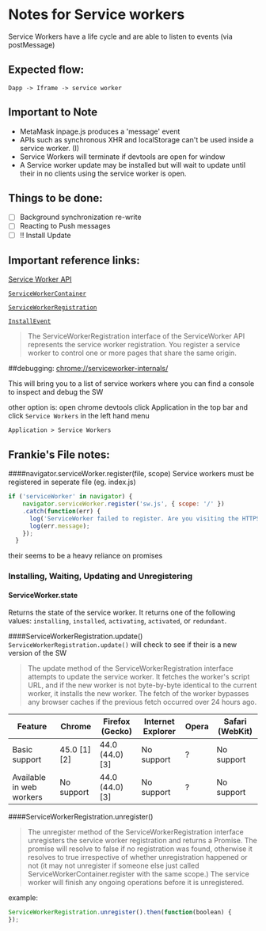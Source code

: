 # Notes for Service workers
Service Workers have a life cycle and are able to listen to events (via postMessage)

## Expected flow:
`Dapp -> Iframe -> service worker`

## Important to Note

<!-- - Service only works for https -->
- MetaMask inpage.js produces a 'message' event
- APIs such as synchronous XHR and localStorage can't be used inside a service worker. (I)
- Service Workers will terminate if devtools are open for window
- A Service worker update may be installed but will wait to update until their in no clients using the service worker is open.
## Things to be done:

- [ ] Background synchronization re-write
- [ ] Reacting to Push messages
- [ ] !! Install Update

## Important reference links:

[Service Worker API](https://developer.mozilla.org/en-US/docs/Web/API/Service_Worker_API)

[`ServiceWorkerContainer`](https://developer.mozilla.org/en-US/docs/Web/API/ServiceWorkerContainer)

[`ServiceWorkerRegistration`](https://developer.mozilla.org/en-US/docs/Web/API/ServiceWorkerRegistration)

[`InstallEvent`](https://developer.mozilla.org/en-US/docs/Web/API/InstallEvent)

>The ServiceWorkerRegistration interface of
the ServiceWorker API represents the
service worker registration. You register
a service worker to control one or more
pages that share the same origin.



##debugging:
[chrome://serviceworker-internals/](chrome://serviceworker-internals/)

This will bring you to a list of service workers
where you can find a console to inspect and debug
the SW

other option is:
open chrome devtools click Application in the top bar and click `Service Workers` in the left hand menu

`Application > Service Workers`



## Frankie's File notes:

####navigator.serviceWorker.register(file, scope)
Service workers must be registered in seperate file (eg. index.js)

```js
if ('serviceWorker' in navigator) {
    navigator.serviceWorker.register('sw.js', { scope: '/' })
    .catch(function(err) {
      log('ServiceWorker failed to register. Are you visiting the HTTPS site?');
      log(err.message);
    });
  }
  ```

their seems to be a heavy reliance on promises

### Installing, Waiting, Updating and Unregistering

#### ServiceWorker.state
Returns the state of the service worker. It returns one of the following values: `installing`, `installed`, `activating`, `activated`, or `redundant`.

####ServiceWorkerRegistration.update()
`ServiceWorkerRegistration.update()` will check to see if their is a new version of the SW
>The update method of the
ServiceWorkerRegistration interface
attempts to update the service worker. It
fetches the worker's script URL, and if
the new worker is not byte-by-byte
identical to the current worker, it
installs the new worker. The fetch of the
worker bypasses any browser caches if the
previous fetch occurred over 24 hours ago.

Feature | Chrome |  Firefox (Gecko) | Internet Explorer | Opera | Safari (WebKit)
---|---|---|---|---|---
Basic support | 45.0 [1] [2]  | 44.0 (44.0)[3]  | No support | ? | No support
Available in web workers  | No support | 44.0 (44.0)[3] | No support | ? | No support

####ServiceWorkerRegistration.unregister()

>The unregister method of the
ServiceWorkerRegistration interface
unregisters the service worker
registration and returns a Promise. The
promise will resolve to false if no
registration was found, otherwise it
resolves to true irrespective of whether
unregistration happened or not (it may not unregister if someone else just called ServiceWorkerContainer.register with the
same scope.) The service worker will
finish any ongoing operations before it is unregistered.

example:
```js
ServiceWorkerRegistration.unregister().then(function(boolean) {
});
```


